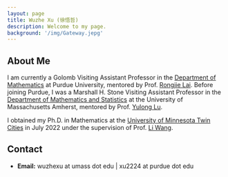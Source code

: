 ```yaml
---
layout: page
title: Wuzhe Xu (徐悟哲)
description: Welcome to my page.
background: '/img/Gateway.jepg'
---
```


## About Me
I am currently a Golomb Visiting Assistant Professor in the [Department of Mathematics](https://www.math.purdue.edu/index.html) at Purdue University, mentored by Prof. [Rongjie Lai](https://sites.google.com/view/rongjielai/). Before joining Purdue, I was a Marshall H. Stone Visiting Assistant Professor in the [Department of Mathematics and Statistics](https://www.math.umass.edu/) at the University of Massachusetts Amherst, mentored by Prof. [Yulong Lu](https://lu.math.umn.edu/).

I obtained my Ph.D. in Mathematics at the [University of Minnesota Twin Cities](https://twin-cities.umn.edu/) in July 2022 under the supervision of Prof. [Li Wang](https://liwang-umn.github.io/math/).

## Contact
* **Email:** wuzhexu at umass dot edu | xu2224 at purdue dot edu
